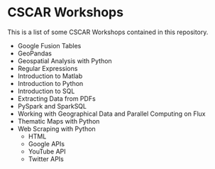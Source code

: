 # CSCAR Workshops
This is a list of some CSCAR Workshops contained in this repository.
- Google Fusion Tables
- GeoPandas
- Geospatial Analysis with Python
- Regular Expressions
- Introduction to Matlab
- Introduction to Python
- Introduction to SQL
- Extracting Data from PDFs
- PySpark and SparkSQL
- Working with Geographical Data and Parallel Computing on Flux
- Thematic Maps with Python
- Web Scraping with Python
  - HTML
  - Google APIs 
  - YouTube API
  - Twitter APIs
